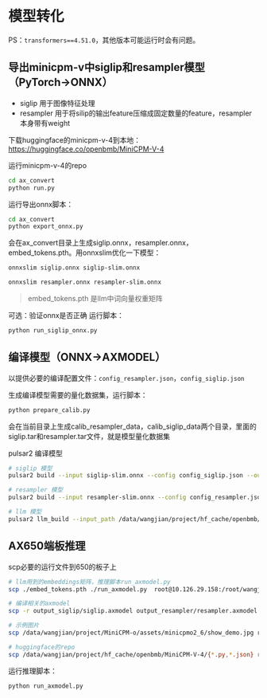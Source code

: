 # 模型转化
PS：`transformers==4.51.0`，其他版本可能运行时会有问题。

## 导出minicpm-v中siglip和resampler模型（PyTorch->ONNX）
- siglip 用于图像特征处理
- resampler 用于将silip的输出feature压缩成固定数量的feature，resampler本身带有weight

下载huggingface的minicpm-v-4到本地：https://huggingface.co/openbmb/MiniCPM-V-4

运行minicpm-v-4的repo
```bash
cd ax_convert
python run.py
```

运行导出onnx脚本：
```bash
cd ax_convert
python export_onnx.py 
```
会在ax_convert目录上生成siglip.onnx，resampler.onnx，embed_tokens.pth。用onnxslim优化一下模型：
```bash
onnxslim siglip.onnx siglip-slim.onnx

onnxslim resampler.onnx resampler-slim.onnx
```
> embed_tokens.pth 是llm中词向量权重矩阵

可选：验证onnx是否正确
运行脚本：
```bash
python run_siglip_onnx.py
```

## 编译模型（ONNX->AXMODEL）
以提供必要的编译配置文件：`config_resampler.json`，`config_siglip.json`

生成编译模型需要的量化数据集，运行脚本：   
```bash
python prepare_calib.py
```
会在当前目录上生成calib_resampler_data，calib_siglip_data两个目录，里面的siglip.tar和resampler.tar文件，就是模型量化数据集

pulsar2 编译模型
```bash
# siglip 模型
pulsar2 build --input siglip-slim.onnx --config config_siglip.json --output_dir output_siglip --debug.dump_frontend_graph --output_name siglip.axmodel

# resampler 模型
pulsar2 build --input resampler-slim.onnx --config config_resampler.json --output_dir output_resampler --debug.dump_frontend_graph --output_name resampler.axmodel

# llm 模型
pulsar2 llm_build --input_path /data/wangjian/project/hf_cache/openbmb/MiniCPM-V-4  --output_path minicpm-v-4_axmodel/ --kv_cache_len 1023 --hidden_state_type bf16 --prefill_len 320 --parallel 32 --chip AX650
```

## AX650端板推理
scp必要的运行文件到650的板子上

```bash
# llm用到的embeddings矩阵，推理脚本run_axmodel.py
scp ./embed_tokens.pth ./run_axmodel.py  root@10.126.29.158:/root/wangjian/minicpm-v-4

# 编译相关的axmodel
scp -r output_siglip/siglip.axmodel output_resampler/resampler.axmodel minicpm-v-4_axmodel root@10.126.29.158:/root/wangjian/minicpm-v-4

# 示例图片
scp /data/wangjian/project/MiniCPM-o/assets/minicpmo2_6/show_demo.jpg root@10.126.29.158:/root/wangjian/minicpm-v-4

# huggingface的repo
scp /data/wangjian/project/hf_cache/openbmb/MiniCPM-V-4/{*.py,*.json} root@10.126.29.158:/root/wangjian/hf_cache/MiniCPM-V-4
```

运行推理脚本：
```bash
python run_axmodel.py
```
